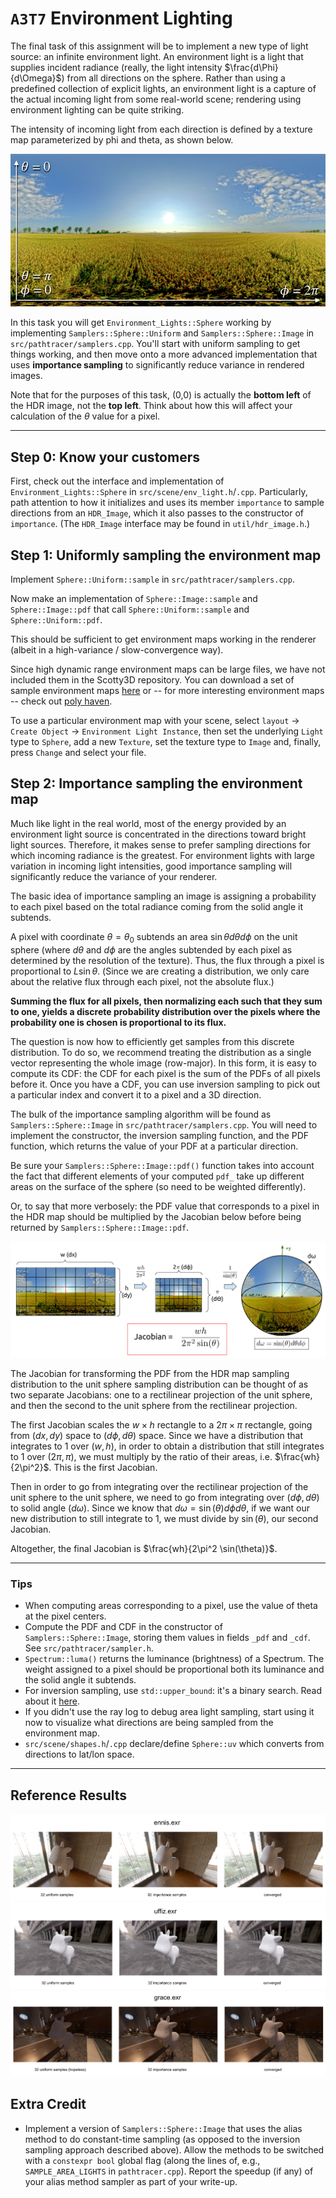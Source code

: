# `A3T7` Environment Lighting

The final task of this assignment will be to implement a new type of light source: an infinite environment light. An environment light is a light that supplies incident radiance (really, the light intensity $\frac{d\Phi}{d\Omega}$) from all directions on the sphere. Rather than using a predefined collection of explicit lights, an environment light is a capture of the actual incoming light from some real-world scene; rendering using environment lighting can be quite striking.

The intensity of incoming light from each direction is defined by a texture map parameterized by phi and theta, as shown below.

![envmap_figure](figures/envmap_figure.jpg)

In this task you will get `Environment_Lights::Sphere` working by implementing `Samplers::Sphere::Uniform` and `Samplers::Sphere::Image` in `src/pathtracer/samplers.cpp`. You'll start with uniform sampling to get things working, and then move onto a more advanced implementation that uses **importance sampling** to significantly reduce variance in rendered images.

Note that for the purposes of this task, (0,0) is actually the **bottom left** of the HDR image, not the **top left**. Think about how this will affect your calculation of the $\theta$ value for a pixel.

---

## Step 0: Know your customers

First, check out the interface and implementation of `Environment_Lights::Sphere` in `src/scene/env_light.h`/`.cpp`. Particularly, path attention to how it initializes and uses its member `importance` to sample directions from an `HDR_Image`, which it also passes to the constructor of `importance`. (The `HDR_Image` interface may be found in `util/hdr_image.h`.)

## Step 1: Uniformly sampling the environment map

Implement `Sphere::Uniform::sample` in `src/pathtracer/samplers.cpp`.

Now make an implementation of `Sphere::Image::sample` and `Sphere::Image::pdf` that call `Sphere::Uniform::sample` and `Sphere::Uniform::pdf`.

This should be sufficient to get environment maps working in the renderer (albeit in a high-variance / slow-convergence way).

Since high dynamic range environment maps can be large files, we have not included them in the Scotty3D repository. You can download a set of sample environment maps [here](http://15462.courses.cs.cmu.edu/fall2015content/misc/asst3_images/asst3_exr_archive.zip) or -- for more interesting environment maps -- check out [poly haven](https://polyhaven.com/hdris).

To use a particular environment map with your scene, select `layout` -> `Create Object` -> `Environment Light Instance`, then set the underlying `Light` type to `Sphere`, add a new `Texture`, set the texture type to `Image` and, finally, press `Change` and select your file.

## Step 2: Importance sampling the environment map

Much like light in the real world, most of the energy provided by an environment light source is concentrated in the directions toward bright light sources. Therefore, it makes sense to prefer sampling directions for which incoming radiance is the greatest. For environment lights with large variation in incoming light intensities, good importance sampling will significantly reduce the variance of your renderer.

The basic idea of importance sampling an image is assigning a probability to each pixel based on the total radiance coming from the solid angle it subtends.

A pixel with coordinate $\theta = \theta_0$ subtends an area $\sin\theta d\theta d\phi$ on the unit sphere (where $d\theta$ and $d\phi$ are the angles subtended by each pixel as determined by the resolution of the texture). Thus, the flux through a pixel is proportional to $L\sin\theta$. (Since we are creating a distribution, we only care about the relative flux through each pixel, not the absolute flux.)

**Summing the flux for all pixels, then normalizing each such that they sum to one, yields a discrete probability distribution over the pixels where the probability one is chosen is proportional to its flux.**

The question is now how to efficiently get samples from this discrete distribution. To do so, we recommend treating the distribution as a single vector representing the whole image (row-major). In this form, it is easy to compute its CDF: the CDF for each pixel is the sum of the PDFs of all pixels before it. Once you have a CDF, you can use inversion sampling to pick out a particular index and convert it to a pixel and a 3D direction.

The bulk of the importance sampling algorithm will be found as `Samplers::Sphere::Image` in `src/pathtracer/samplers.cpp`. You will need to implement the constructor, the inversion sampling function, and the PDF function, which returns the value of your PDF at a particular direction.

Be sure your `Samplers::Sphere::Image::pdf()` function takes into account the fact that different elements of your computed `pdf_` take up different areas on the surface of the sphere (so need to be weighted differently).

Or, to say that more verbosely: the PDF value that corresponds to a pixel in the HDR map should be
multiplied by the Jacobian below before being returned by
`Samplers::Sphere::Image::pdf`.

<p align="center"><img src="figures/env_light_sampling_jacobian_diagram.png"></p>

The Jacobian for transforming the PDF from the HDR map sampling distribution to
the unit sphere sampling distribution can be thought of as two separate
Jacobians: one to a rectilinear projection of the unit sphere, and then the
second to the unit sphere from the rectilinear projection.

The first Jacobian scales the $w \times h$ rectangle to a $2\pi \times \pi$
rectangle, going from $(dx, dy)$ space to $(d\phi, d\theta)$ space.
Since we have a distribution that integrates to 1 over $(w,h)$, in order to obtain
a distribution that still integrates to 1 over $(2\pi, \pi)$, we must multiply by the
ratio of their areas, i.e. $\frac{wh}{2\pi^2}$. This is the first Jacobian.

Then in order to go from integrating over the rectilinear projection of the unit
sphere to the unit sphere, we need to go from integrating over $(d\phi, d\theta)$ to
solid angle $(d\omega)$. Since we know that $d\omega = \sin(\theta) d\phi d\theta$,
if we want our new distribution to still integrate to 1, we must divide by $\sin(\theta)$, our second Jacobian.

Altogether, the final Jacobian is $\frac{wh}{2\pi^2 \sin(\theta)}$.

---

### Tips

- When computing areas corresponding to a pixel, use the value of theta at the pixel centers.
- Compute the PDF and CDF in the constructor of `Samplers::Sphere::Image`, storing them values in fields `_pdf` and `_cdf`. See `src/pathtracer/sampler.h`.
- `Spectrum::luma()` returns the luminance (brightness) of a Spectrum. The weight assigned to a pixel should be proportional both its luminance and the solid angle it subtends.
- For inversion sampling, use `std::upper_bound`: it's a binary search. Read about it [here](https://en.cppreference.com/w/cpp/algorithm/upper_bound).
- If you didn't use the ray log to debug area light sampling, start using it now to visualize what directions are being sampled from the environment map.
- `src/scene/shapes.h`/`.cpp` declare/define `Sphere::uv` which converts from directions to lat/lon space.

---

## Reference Results

![ennis](images/ennis.png)
![uffiz](images/uffiz.png)
![grace](images/grace.png)

## Extra Credit

- Implement a version of `Samplers::Sphere::Image` that uses the alias method to do constant-time sampling (as opposed to the inversion sampling approach described above). Allow the methods to be switched with a `constexpr bool` global flag (along the lines of, e.g., `SAMPLE_AREA_LIGHTS` in `pathtracer.cpp`). Report the speedup (if any) of your alias method sampler as part of your write-up.
